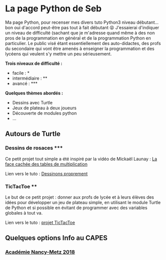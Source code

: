 # La page Python de Seb

Ma page Python, pour recenser mes divers tuto Python3 niveau débutant... bon oui d'accord peut-être pas tout à fait débutant :stuck_out_tongue_closed_eyes:  J'essaierai d'indiquer un niveau de difficulté (sachant que je m'adresse quand même à des non pros de la programmation en général et de la programmation Python en particulier. Le public visé étant essentiellement des auto-didactes, des profs du secondaire qui vont être amenés à enseigner la programmation et des lycéens qui veulent s'y mettre un peu sérieusement.

**Trois niveaux de difficulté :**

- facile : *  
- intermédiaire : ** 
- avancé : *** 

**Quelques thèmes abordés :**

- Dessins avec Turtle
- Jeux de plateau à deux joueurs
- Découverte de modules python
- ...


## Autours de Turtle

### Dessins de rosaces ***

Ce petit projet tout simple a été inspiré par la vidéo de Mickaël Launay : [La face cachée des tables de multiplication][1]

Lien vers le tuto : [Dessinons proprement][2]


### TicTacToe **

Le but de ce petit projet : donner aux profs de lycée et à leurs élèves des idées pour développer un jeu de plateau simple, en utilisant le module Turtle de Python et si possible en évitant de programmer avec des variables globales à tout va. 

Lien vers le tuto : [projet TicTacToe][3]


## Quelques options Info au CAPES

### [Académie Nancy-Metz 2018][4]



[1]:https://youtu.be/-X49VQgi86E
[2]:/simple-rosace/
[3]:/tictactoe/
[4]:/capes-2018-NancyMetz/